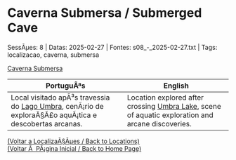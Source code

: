 ﻿
# Caverna Submersa / Submerged Cave

SessÃµes: 8 | Datas: 2025-02-27 | Fontes: s08_-_2025-02-27.txt | Tags: localizacao, caverna, submersa

[Caverna Submersa](caverna_submersa.png)

| PortuguÃªs | English |
|-----------|---------|
| Local visitado apÃ³s travessia do [Lago Umbra](lago_umbra.md), cenÃ¡rio de exploraÃ§Ã£o aquÃ¡tica e descobertas arcanas. | Location explored after crossing [Umbra Lake](lago_umbra.md), scene of aquatic exploration and arcane discoveries. |

[(Voltar a LocalizaÃ§Ãµes / Back to Locations)](localizacoes.md)  
[(Voltar Ã  PÃ¡gina Inicial / Back to Home Page)](../../home.md)


























